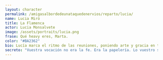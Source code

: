 ```yaml
---
layout: character
permalink: /amigasalbordedeunataquedenervios/reparto/lucia/
name: Lucia Miró
title: La Flamenca
actor: Lucia Monsalvete
image: /assets/portraits/lucia.png
frase: Qué heavy eres, Marta.
color: "#BA2362"
bio: Lucía marca el ritmo de las reuniones, poniendo arte y gracia en todo lo que toca. Siempre encuentra el lado luminoso y suele enterarse de las cosas un poco antes que los demás, aunque no siempre cuente todo lo que sabe. Le gusta repetir que “con Natita nunca sabes por dónde va a salir”. Hace unos años se metió a monja con su hermana Marta pero enseguida las dos se dieron cuenta de que eso no era lo suyo, aunque ese pasado aun las persigue en esta velada.
secreto: "Vuestra vocación no era la fe. Era la papelería. Lo vuestro siempre fue ser secretarias:el clac-clac del teclado, el clic del boli bic, la mirada asesina por encima de las gafas de pasta gordas…Nadie manda más que una secretaria que lo sabe todo y lo apunta en su agenda de anillas. No siempre fuisteis funcionarias con manicura discreta y sello personalizado. Hace años llevabais hábito. Y os llamaban Sor Marta y Sor Lucía. Os metisteis a monjas por la tranquilidad de sus oficinas de la calle Añastro. Durasteis lo justo para ver que aquello no era lo vuestro:mucho rezo, poca fotocopia. Eso sí, mientras estuvisteis dentro lle­vabais los archivos como nadie. Y entre bautizos, donaciones y nacimientos…hubo alguna que otra traspapelación a vuestro gusto. El subidón del poder se sentía como cuando le decís a un despistao con la declaración de la renta que le falta el modelo A.4. Una tramitación en concreto se os quedó atravesada:dos gemelos: Javier Cáceres y María Casado. El problema:Cáceres lloraba como si tiviese el pulmón de Pavarotti Así que decidisteis separarlos. A ella la mandasteis con buena familia. A él… bueno, lo que se pudo. Fue feo. Pero también era lunes. Años después…¡ambos están aquí!Y vosotras también. Con gafas de pasta, moño bajo y una libreta en el bolso “por si acaso”.Pero por dentro… sabéis que si alguien descubre vuestro pasado, os quitan la placa de empleadas del mes. Objetivo:Que nadie descubra vuestra participación en la separación. Jugáis juntas: si una cae, la otra también. Vigilad a Cáceres y María. Si se enteran de su vínculo… el pecado será público."
---
```


